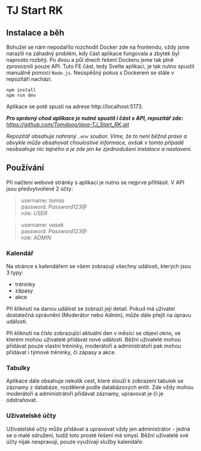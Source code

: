 # TJ Start RK

## Instalace a běh
Bohužel se nám nepodařilo rozchodit Docker zde na frontendu, vždy jsme narazili na záhadný problém, kdy část aplikace fungovala a zbytek byl naprosto rozbitý. Po dvou a půl dnech řešení Dockeru jsme tak plně zprovoznili pouze API. Tuto FE část, tedy Svelte aplikaci, je tak nutno spustit manuálně pomocí `Node.js`. Neúspěšný pokus s Dockerem se stále v repozitáři nachází.

```
npm install
npm run dev
```
Aplikace se poté spustí na adrese http://localhost:5173.

***Pro správný chod aplikace je nutné spustit i část s API, repozitář zde:** https://github.com/Tomdooo/java-TJ_Start_RK.git*

*Repozitář obsahuje nahraný `.env` soubor. Víme, že to není běžná praxe a obvykle může obsahovat choulostivé informace, avšak v tomto případě neobsahuje nic tajného a je zde jen ke zjednodušení instalace a nastavení.*


## Používání
Při načtení webové stránky s aplikací je nutno se nejprve přihlásit. V API jsou předvytvořené 2 účty:

> username: *tomas*\
> password: *Password123@*\
> role: *USER*

> username: *vasek*\
> password: *Password123@*\
> role: *ADMIN*

### Kalendář
Na stránce s kalendářem se všem zobrazují všechny události, kterých jsou 3 typy:
- tréninky
- zápasy
- akce

Při kliknutí na danou událost se zobrazí její detail. Pokud má uživatel dostatečná oprávnění (Moderátor nebo Admin), může dále přejít na úpravu události.

Při kliknutí na číslo zobrazující aktuální den v měsíci se objeví okno, ve kterém mohou uživatelé přidávat nové události. Běžní uživatelé mohou přidávat pouze vlastní tréninky, moderátoři a administrátoři pak mohou přidávat i týmové tréninky, či zápasy a akce.

### Tabulky
Aplikace dále obsahuje nekolik cest, které slouží k zobrazení tabulek se záznamy z databáze, rozdělené podle databázových entit. Zde vždy mohou moderátoři a administrátoři přidávat záznamy, upravovat je či je odstraňovat.

### Uživatelské účty
Uživatelské účty může přidávat a upravovat vždy jen administrátor - jedná se o malé sdružení, tudíž toto prosté řešení má smysl. Běžní uživatelé své účty nijak nespravují, pouze využívají služby kalendáře.
